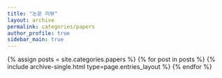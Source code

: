 ```yaml
---
title: "논문 리뷰"
layout: archive
permalink: categories/papers
author_profile: true
sidebar_main: true
---
```


{% assign posts = site.categories.papers %}
{% for post in posts %} {% include archive-single.html type=page.entries_layout %} {% endfor %}
